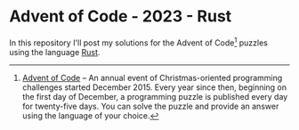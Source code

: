 # Advent of Code - 2023 - Rust

In this repository I'll post my solutions for the Advent of Code[^aoc] puzzles using the language [Rust][rust].

[^aoc]:
    [Advent of Code][aoc] – An annual event of Christmas-oriented programming challenges started December 2015.
    Every year since then, beginning on the first day of December, a programming puzzle is published every day for twenty-five days.
    You can solve the puzzle and provide an answer using the language of your choice.

[aoc]: https://adventofcode.com
[rust]: https://www.rust-lang.org/